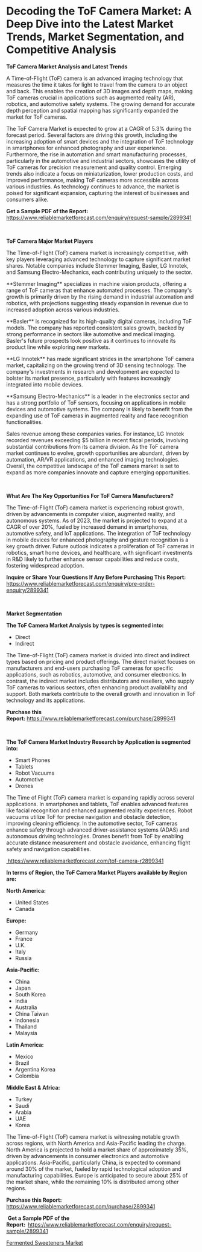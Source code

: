 <p><h1>Decoding the ToF Camera Market: A Deep Dive into the Latest Market Trends, Market Segmentation, and Competitive Analysis</h1></p><p><strong>ToF Camera Market Analysis and Latest Trends</strong></p>
<p><p>A Time-of-Flight (ToF) camera is an advanced imaging technology that measures the time it takes for light to travel from the camera to an object and back. This enables the creation of 3D images and depth maps, making ToF cameras crucial in applications such as augmented reality (AR), robotics, and automotive safety systems. The growing demand for accurate depth perception and spatial mapping has significantly expanded the market for ToF cameras.</p><p>The ToF Camera Market is expected to grow at a CAGR of 5.3% during the forecast period. Several factors are driving this growth, including the increasing adoption of smart devices and the integration of ToF technology in smartphones for enhanced photography and user experience. Furthermore, the rise in automation and smart manufacturing processes, particularly in the automotive and industrial sectors, showcases the utility of ToF cameras for precision measurement and quality control. Emerging trends also indicate a focus on miniaturization, lower production costs, and improved performance, making ToF cameras more accessible across various industries. As technology continues to advance, the market is poised for significant expansion, capturing the interest of businesses and consumers alike.</p></p>
<p><strong>Get a Sample PDF of the Report:&nbsp;</strong> <a href="https://www.reliablemarketforecast.com/enquiry/request-sample/2899341?utm_campaign=2783&utm_medium=2&utm_source=Github&utm_content=ia&utm_term=15032025&utm_id=tof-camera">https://www.reliablemarketforecast.com/enquiry/request-sample/2899341</a></p>
<p>&nbsp;</p>
<p><strong>ToF Camera Major Market Players</strong></p>
<p><p>The Time-of-Flight (ToF) camera market is increasingly competitive, with key players leveraging advanced technology to capture significant market shares. Notable companies include Stemmer Imaging, Basler, LG Innotek, and Samsung Electro-Mechanics, each contributing uniquely to the sector.</p><p>**Stemmer Imaging** specializes in machine vision products, offering a range of ToF cameras that enhance automated processes. The company's growth is primarily driven by the rising demand in industrial automation and robotics, with projections suggesting steady expansion in revenue due to increased adoption across various industries.</p><p>**Basler** is recognized for its high-quality digital cameras, including ToF models. The company has reported consistent sales growth, backed by strong performance in sectors like automotive and medical imaging. Basler's future prospects look positive as it continues to innovate its product line while exploring new markets.</p><p>**LG Innotek** has made significant strides in the smartphone ToF camera market, capitalizing on the growing trend of 3D sensing technology. The company's investments in research and development are expected to bolster its market presence, particularly with features increasingly integrated into mobile devices.</p><p>**Samsung Electro-Mechanics** is a leader in the electronics sector and has a strong portfolio of ToF sensors, focusing on applications in mobile devices and automotive systems. The company is likely to benefit from the expanding use of ToF cameras in augmented reality and face recognition functionalities.</p><p>Sales revenue among these companies varies. For instance, LG Innotek recorded revenues exceeding $5 billion in recent fiscal periods, involving substantial contributions from its camera division. As the ToF camera market continues to evolve, growth opportunities are abundant, driven by automation, AR/VR applications, and enhanced imaging technologies. Overall, the competitive landscape of the ToF camera market is set to expand as more companies innovate and capture emerging opportunities.</p></p>
<p>&nbsp;</p>
<p><strong>What Are The Key Opportunities For ToF Camera Manufacturers?</strong></p>
<p><p>The Time-of-Flight (ToF) camera market is experiencing robust growth, driven by advancements in computer vision, augmented reality, and autonomous systems. As of 2023, the market is projected to expand at a CAGR of over 20%, fueled by increased demand in smartphones, automotive safety, and IoT applications. The integration of ToF technology in mobile devices for enhanced photography and gesture recognition is a key growth driver. Future outlook indicates a proliferation of ToF cameras in robotics, smart home devices, and healthcare, with significant investments in R&D likely to further enhance sensor capabilities and reduce costs, fostering widespread adoption.</p></p>
<p><strong>Inquire or Share Your Questions If Any Before Purchasing This Report:</strong> <a href="https://www.reliablemarketforecast.com/enquiry/pre-order-enquiry/2899341?utm_campaign=2783&utm_medium=2&utm_source=Github&utm_content=ia&utm_term=15032025&utm_id=tof-camera">https://www.reliablemarketforecast.com/enquiry/pre-order-enquiry/2899341</a></p>
<p>&nbsp;</p>
<p><strong>Market Segmentation</strong></p>
<p><strong>The ToF Camera Market Analysis by types is segmented into:</strong></p>
<p><ul><li>Direct</li><li>Indirect</li></ul></p>
<p><p>The Time-of-Flight (ToF) camera market is divided into direct and indirect types based on pricing and product offerings. The direct market focuses on manufacturers and end-users purchasing ToF cameras for specific applications, such as robotics, automotive, and consumer electronics. In contrast, the indirect market includes distributors and resellers, who supply ToF cameras to various sectors, often enhancing product availability and support. Both markets contribute to the overall growth and innovation in ToF technology and its applications.</p></p>
<p><strong>Purchase this Report:&nbsp;</strong><a href="https://www.reliablemarketforecast.com/purchase/2899341?utm_campaign=2783&utm_medium=2&utm_source=Github&utm_content=ia&utm_term=15032025&utm_id=tof-camera">https://www.reliablemarketforecast.com/purchase/2899341</a></p>
<p>&nbsp;</p>
<p><strong>The ToF Camera Market Industry Research by Application is segmented into:</strong></p>
<p><ul><li>Smart Phones</li><li>Tablets</li><li>Robot Vacuums</li><li>Automotive</li><li>Drones</li></ul></p>
<p><p>The Time of Flight (ToF) camera market is expanding rapidly across several applications. In smartphones and tablets, ToF enables advanced features like facial recognition and enhanced augmented reality experiences. Robot vacuums utilize ToF for precise navigation and obstacle detection, improving cleaning efficiency. In the automotive sector, ToF cameras enhance safety through advanced driver-assistance systems (ADAS) and autonomous driving technologies. Drones benefit from ToF by enabling accurate distance measurement and obstacle avoidance, enhancing flight safety and navigation capabilities.</p></p>
<p><a href="https://www.reliablemarketforecast.com/tof-camera-r2899341?utm_campaign=2783&utm_medium=2&utm_source=Github&utm_content=ia&utm_term=15032025&utm_id=tof-camera">&nbsp;https://www.reliablemarketforecast.com/tof-camera-r2899341</a></p>
<p><strong>In terms of Region, the ToF Camera Market Players available by Region are:</strong></p>
<p>
    <p> <strong> North America: </strong>
        <ul>
            <li>United States</li>
            <li>Canada</li>
        </ul>
        </p> 
    <p> <strong> Europe: </strong>
        <ul>
            <li>Germany</li>
            <li>France</li>
            <li>U.K.</li>
            <li>Italy</li>
            <li>Russia</li>
        </ul>
        </p> 
    <p> <strong> Asia-Pacific: </strong>
        <ul>
            <li>China</li>
            <li>Japan</li>
            <li>South Korea</li>
            <li>India</li>
            <li>Australia</li>
            <li>China Taiwan</li>
            <li>Indonesia</li>
            <li>Thailand</li>
            <li>Malaysia</li>
        </ul>
        </p> 
    <p> <strong> Latin America: </strong>
        <ul>
            <li>Mexico</li>
            <li>Brazil</li>
            <li>Argentina Korea</li>
            <li>Colombia</li>
        </ul>
        </p> 
    <p> <strong> Middle East & Africa: </strong>
        <ul>
            <li>Turkey</li>
            <li>Saudi</li>
            <li>Arabia</li>
            <li>UAE</li>
            <li>Korea</li>
        </ul>
    </p>
    </p>
<p><p>The Time-of-Flight (ToF) camera market is witnessing notable growth across regions, with North America and Asia-Pacific leading the charge. North America is projected to hold a market share of approximately 35%, driven by advancements in consumer electronics and automotive applications. Asia-Pacific, particularly China, is expected to command around 30% of the market, fueled by rapid technological adoption and manufacturing capabilities. Europe is anticipated to secure about 25% of the market share, while the remaining 10% is distributed among other regions.</p></p>
<p><strong>Purchase this Report: </strong><a href="https://www.reliablemarketforecast.com/purchase/2899341?utm_campaign=2783&utm_medium=2&utm_source=Github&utm_content=ia&utm_term=15032025&utm_id=tof-camera">https://www.reliablemarketforecast.com/purchase/2899341</a></p>
<p>&nbsp;<strong>Get a Sample PDF of the Report:&nbsp;&nbsp;</strong><a href="https://www.reliablemarketforecast.com/enquiry/request-sample/2899341?utm_campaign=2783&utm_medium=2&utm_source=Github&utm_content=ia&utm_term=15032025&utm_id=tof-camera">https://www.reliablemarketforecast.com/enquiry/request-sample/2899341</a></p>
<p><strong></strong></p>
<p><p><a href="https://github.com/nabadeneme/Market-Research-Report-List-1/blob/main/fermented-sweeteners-market.md?utm_campaign=2783&utm_medium=2&utm_source=Github&utm_content=ia&utm_term=15032025&utm_id=tof-camera">Fermented Sweeteners Market</a></p></p>